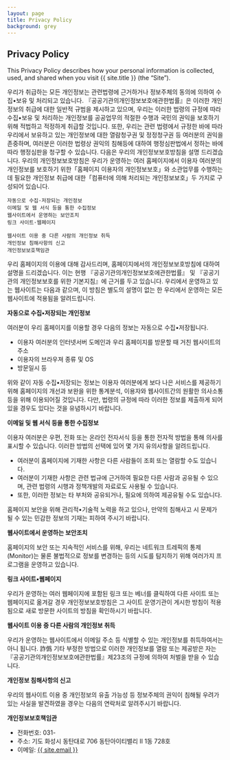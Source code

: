 ```yaml
---
layout: page
title: Privacy Policy
background: grey
---
```


<div class="col-lg-12 text-center">
	<h2 class="section-heading text-uppercase">Privacy Policy</h2>
</div>

This Privacy Policy describes how your personal information is collected, used, and shared when you visit {{ site.title }} (the “Site”).

우리가 취급하는 모든 개인정보는 관련법령에 근거하거나 정보주체의 동의에 의하여 수집•보유 및 처리되고 있습니다. 『공공기관의개인정보보호에관한법률』은 이러한 개인정보의 취급에 대한 일반적 규범을 제시하고 있으며, 우리는 이러한 법령의 규정에 따라 수집•보유 및 처리하는 개인정보를 공공업무의 적절한 수행과 국민의 권익을 보호하기 위해 적법하고 적정하게 취급할 것입니다.
또한, 우리는 관련 법령에서 규정한 바에 따라 우리에서 보유하고 있는 개인정보에 대한 열람청구권 및 정정청구권 등 여러분의 권익을 존중하며, 여러분은 이러한 법령상 권익의 침해등에 대하여 행정심판법에서 정하는 바에 따라 행정심판을 청구할 수 있습니다.
다음은 우리의 개인정보보호방침을 설명 드리겠습니다. 우리의 개인정보보호방침은 우리가 운영하는 여러 홈페이지에서 이용자 여러분의 개인정보를 보호하기 위한「홈페이지 이용자의 개인정보보호」와 소관업무를 수행하는데 필요한 개인정보 취급에 대한「컴퓨터에 의해 처리되는 개인정보보호」두 가지로 구성되어 있습니다.

    자동으로 수집·저장되는 개인정보
    이메일 및 웹 서식 등을 통한 수집정보
    웹사이트에서 운영하는 보안조치
    링크 사이트·웹페이지

    웹사이트 이용 중 다른 사람의 개인정보 취득
    개인정보 침해사항의 신고
    개인정보보호책임관

우리 홈페이지의 이용에 대해 감사드리며, 홈페이지에서의 개인정보보호방침에 대하여 설명을 드리겠습니다. 이는 현행 『공공기관의개인정보보호에관한법률』 및 『공공기관의 개인정보보호를 위한 기본지침』에 근거를 두고 있습니다.
우리에서 운영하고 있는 웹사이트는 다음과 같으며, 이 방침은 별도의 설명이 없는 한 우리에서 운영하는 모든 웹사이트에 적용됨을 알려드립니다.

**자동으로 수집•저장되는 개인정보**

여러분이 우리 홈페이지를 이용할 경우 다음의 정보는 자동으로 수집•저장됩니다.
- 이용자 여러분의 인터넷서버 도메인과 우리 홈페이지를 방문할 때 거친 웹사이트의 주소
- 이용자의 브라우져 종류 및 OS
- 방문일시 등

위와 같이 자동 수집•저장되는 정보는 이용자 여러분에게 보다 나은 서비스를 제공하기 위해 홈페이지의 개선과 보완을 위한 통계분석, 이용자와 웹사이트간의 원활한 의사소통 등을 위해 이용되어질 것입니다. 다만, 법령의 규정에 따라 이러한 정보를 제출하게 되어 있을 경우도 있다는 것을 유념하시기 바랍니다.

**이메일 및 웹 서식 등을 통한 수집정보**

이용자 여러분은 우편, 전화 또는 온라인 전자서식 등을 통한 전자적 방법을 통해 의사를 표시할 수 있습니다. 이러한 방법의 선택에 있어 몇 가지 유의사항을 알려드립니다.
- 여러분이 홈페이지에 기재한 사항은 다른 사람들이 조회 또는 열람할 수도 있습니다.
- 여러분이 기재한 사항은 관련 법규에 근거하여 필요한 다른 사람과 공유될 수 있으며, 관련 법령의 시행과 정책개발의 자료로도 사용될 수 있습니다.
- 또한, 이러한 정보는 타 부처와 공유되거나, 필요에 의하여 제공유될 수도 있습니다.

홈페이지 보안을 위해 관리적•기술적 노력을 하고 있으나, 만약의 침해사고 시 문제가 될 수 있는 민감한 정보의 기재는 피하여 주시기 바랍니다.

**웹사이트에서 운영하는 보안조치**

홈페이지의 보안 또는 지속적인 서비스를 위해, 우리는 네트워크 트레픽의 통제(Monitor)는 물론 불법적으로 정보를 변경하는 등의 시도를 탐지하기 위해 여러가지 프로그램을 운영하고 있습니다.

**링크 사이트•웹페이지**

우리가 운영하는 여러 웹페이지에 포함된 링크 또는 베너를 클릭하여 다른 사이트 또는 웹페이지로 옮겨갈 경우 개인정보보호방침은 그 사이트 운영기관이 게시한 방침이 적용됨으로 새로 방문한 사이트의 방침을 확인하시기 바랍니다.

**웹사이트 이용 중 다른 사람의 개인정보 취득**

우리가 운영하는 웹사이트에서 이메일 주소 등 식별할 수 있는 개인정보를 취득하여서는 아니 됩니다. 詐僞 기타 부정한 방법으로 이러한 개인정보를 열람 또는 제공받은 자는 『공공기관의개인정보보호에관한법률』제23조의 규정에 의하여 처벌을 받을 수 있습니다.

**개인정보 침해사항의 신고**

우리의 웹사이트 이용 중 개인정보의 유출 가능성 등 정보주체의 권익이 침해될 우려가 있는 사실을 발견하였을 경우는 다음의 연락처로 알려주시기 바랍니다.

**개인정보보호책임관**
- 전화번호: 031-
- 주소: 기도 화성시 동탄대로 706 동탄아이티밸리 II 1동 728호
- 이메일: <a href="mailto:{{ site.email }}">{{ site.email }}</a>
